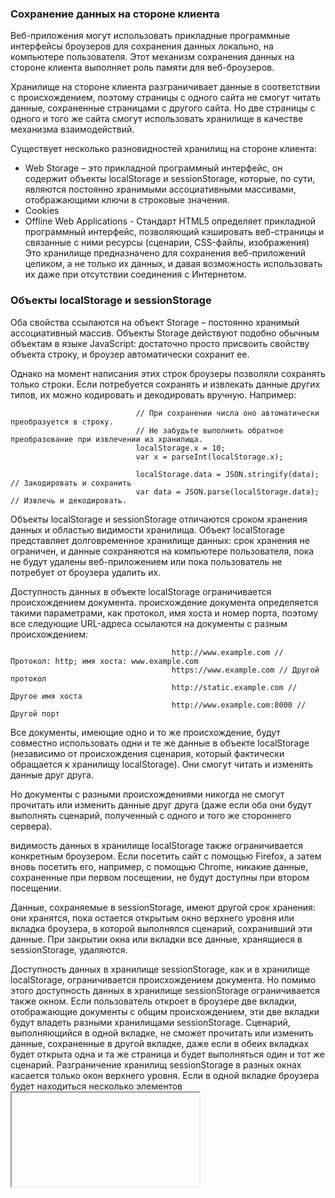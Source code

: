 ### Сохранение данных на стороне клиента

Веб-приложения могут использовать прикладные программные интерфейсы броузеров для сохранения данных локально,
на компьютере пользователя. Этот механизм сохранения данных на стороне клиента выполняет роль памяти для веб-броузеров.

Хранилище на стороне клиента разграничивает данные в соответствии с происхождением, поэтому страницы с одного
сайта не смогут читать данные, сохраненные страницами с другого сайта. Но две страницы с одного и того же сайта
смогут использовать хранилище в качестве механизма взаимодействий.

Существует несколько разновидностей хранилищ на стороне клиента:
 * Web Storage – это прикладной программный интерфейс, он содержит объекты localStorage и sessionStorage, которые,
   по сути, являются постоянно хранимыми ассоциативными массивами, отображающими ключи в строковые значения.
 * Cookies
 * Offline Web Applications - Стандарт HTML5 определяет прикладной программный интерфейс, позволяющий кэшировать
   веб-страницы и связанные с ними ресурсы (сценарии, CSS-файлы, изображения) Это хранилище предназначено для сохранения веб-приложений целиком, а не только их данных, и давая возможность использовать их даже при отсутствии соединения с Интернетом.

### Объекты localStorage и sessionStorage
Оба свойства ссылаются на объект Storage – постоянно хранимый ассоциативный массив. Объекты Storage действуют
подобно обычным объектам в языке JavaScript: достаточно просто присвоить свойству объекта строку, и броузер
автоматически сохранит ее.

Однако на момент написания этих строк броузеры позволяли сохранять только строки. Если потребуется сохранять и извлекать данные других типов, их можно кодировать и декодировать вручную. Например:

                                // При сохранении числа оно автоматически преобразуется в строку.
                                // Не забудьте выполнить обратное преобразование при извлечении из хранилища.
                                localStorage.x = 10;
                                var x = parseInt(localStorage.x);

                                localStorage.data = JSON.stringify(data); // Закодировать и сохранить
                                var data = JSON.parse(localStorage.data); // Извлечь и декодировать.

Объекты localStorage и sessionStorage отличаются сроком хранения данных и областью видимости хранилища. Объект
localStorage представляет долговременное хранилище данных: срок хранения не ограничен, и данные сохраняются
на компьютере пользователя, пока не будут удалены веб-приложением или пока пользователь не потребует от броузера удалить их.

Доступность данных в объекте localStorage ограничивается происхождением документа. происхождение документа определяется такими параметрами, как протокол, имя хоста и номер порта, поэтому все следующие URL-адреса ссылаются
на документы с разным происхождением:

                                        http://www.example.com // Протокол: http; имя хоста: www.example.com
                                        https://www.example.com // Другой протокол
                                        http://static.example.com // Другое имя хоста
                                        http://www.example.com:8000 // Другой порт

Все документы, имеющие одно и то же происхождение, будут совместно использовать одни и те же данные в объекте
localStorage (независимо от происхождения сценария, который фактически обращается к хранилищу localStorage). Они смогут читать и изменять данные друг друга.

Но документы с разными происхождениями никогда не смогут прочитать или изменить данные друг друга (даже если оба они будут выполнять сценарий, полученный с одного и того же стороннего сервера).

видимость данных в хранилище localStorage также ограничивается конкретным броузером. Если посетить сайт с помощью
Firefox, а затем вновь посетить его, например, с помощью Chrome, никакие данные, сохраненные при первом посещении,
не будут доступны при втором посещении.

Данные, сохраняемые в sessionStorage, имеют другой срок хранения: они хранятся, пока остается открытым окно
верхнего уровня или вкладка броузера, в которой выполнялся сценарий, сохранивший эти данные. При закрытии окна
или вкладки все данные, хранящиеся в sessionStorage, удаляются.

Доступность данных в хранилище sessionStorage, как и в хранилище localStorage, ограничивается происхождением
документа. Но помимо этого доступность данных в хранилище sessionStorage ограничивается также окном. Если пользователь
откроет в броузере две вкладки, отображающие документы с общим происхождением, эти две вкладки будут владеть разными
хранилищами sessionStorage. Сценарий, выполняющийся в одной вкладке, не сможет прочитать или изменить данные, сохраненные в другой вкладке, даже если в обеих вкладках будет открыта одна и та же страница и будет выполняться
один и тот же сценарий. Разграничение хранилищ sessionStorage в разных окнах касается только окон верхнего уровня. Если в одной вкладке броузера будет находиться несколько элементов <iframe> и в этих фреймах будут отображаться документы с общим происхождением, они будут совместно использовать одно и то же хранилище sessionStorage.

### Прикладной программный интерфейс объекта Storage
Объекты localStorage и sessionStorage часто используются как обычные объекты языка JavaScript: присваивание значения
свойству приводит к сохранению строки, а чтение свойства – к ее извлечению из хранилища.
Но эти объекты определяют также более формальный прикладной интерфейс:
 * сохранить значение можно с помощью метода setItem(), передав ему имя и значение.
 * Извлечь значение можно с помощью метода getItem(), передав ему имя.
 * Удалить значение можно с помощью метода removeItem(), передав ему имя. 
 * Удалить все хранящиеся значения можно вызовом метода clear() (без аргументов).
 * перечислить имена всех хранящихся значений можно с помощью свойства length
   и метода key(), передавая ему значения от 0 до length-1

                                    localStorage.setItem("x", 1); // Сохранить число под именем "x"
                                    localStorage.getItem("x"); // Извлечь значение

                                    // Перечислить все хранящиеся пары имя-значение
                                    for(var i = 0; i < localStorage.length; i++) { // length дает количество пар
                                    var name = localStorage.key(i); // Получить имя i-й пары
                                    var value = localStorage.getItem(name); // Получить значение этой пары
                                    }

                                    localStorage.removeItem("x"); // Удалить элемент "x"
                                    localStorage.clear(); // Удалить все остальные элементы

### События объекта Storage
При изменении данных, хранящихся в localStorage или sessionStorage, броузер генерирует событие «storage» во всех объектах Window, в которых доступны эти данные (но не в окне, где выполнялось сохранение!!!). Если в броузере
открыты две вкладки со страницами с общим происхождением и в одной из страниц производится сохранение значения
в localStorage, в другой вкладке будет сгенерировано событие «storage».

При изменении данных в sessionStorage события «storage» будут генерироваться только при наличии нескольких фреймов.
События «storage» генерируются, только когда содержимое хранилища действительно изменяется. Присваивание хранимому
элементу его текущего значения, как и попытка удалить несуществующий элемент, не возбуждают событие.

Регистрация обработчиков события «storage» выполняется с помощью метода addEventListener() (или attachEvent() в IE). Для этой цели можно также использовать свойство onstorage объекта Window.

Объект события, связанный с событием «storage», имеет пять основных свойств:
 * key - имя или ключ сохраняемого или удаляемого элемента. Если был вызван метод clear(), это свойство будет
   иметь значение null.
 * newValue - Новое значение элемента или null, если был вызван метод removeItem().
 * oldValue - Старое значение существующего элемента, изменившегося или удаленного, или значение null, если был создан
   новый элемент. 
 * storageArea - Это свойство будет хранить значение свойства localStorage или sessionStorage целевого объекта Window.
 * url - URL-адрес (в виде строки) документа, сценарий которого выполнил операцию с хранилищем.

### Cookies
Cookies – это небольшие фрагменты именованных данных, сохраняемые веб-броузером и связанные с определенными веб-страницами или веб-сайтами.

Данные в cookies автоматически передаются между веб-броузером и веб-сервером, благодаря чему серверные сценарии
могут читать и записывать значения, сохраняемые на стороне клиента.

Помимо имени и значения каждый cookie имеет необязательные атрибуты, управляющие сроком его хранения и областью видимости. По умолчанию cookies являются временными – их значения сохраняются на период сеанса веб-броузера и теряются
при закрытии броузера. этот срок хранения не совпадает со сроком хранения данных в sessionStorage: доступность
cookies не ограничивается единственным окном, поэтому период их хранения по умолчанию совпадает с периодом работы
процесса броузера, а не какого-то одного окна. Чтобы cookie сохранялся после окончания сеанса, необходимо
сообщить броузеру, как долго (в секундах) он должен храниться, указав значение атрибута maxage. Если указать
срок хранения, броузер сохранит cookie в локальном файле и удалит его только по истечении срока хранения.

Область видимости cookie может регулироваться посредством атрибутов path и domain.
По умолчанию cookies доступны только страницам с общим происхождением.

### сохранение cookies
Чтобы связать временное значение cookie с текущим документом, достаточно присвоить его свойству cookie строку
следующего формата: имя=значение

Чтобы создать cookie, сохраняющийся между сеансами броузера, необходимо указать срок его хранения (в секундах)
с помощью атрибута max-age. Это можно сделать, присвоив свойству cookie строку следующего формата:

                                              имя=значение;   max-age=число_секунд

Аналогичным образом можно установить атрибуты path, domain и secure, дописав к значению cookie строки следующего
формата перед его записью в свойство cookie:

                                                            ; path=путь
                                                            ; domain=домен
                                                            ; secure

строка представляет собой список пар имя = значение, разделенных точками с запятой и пробелами.

document.cookie = "doSomethingOnlyOnce=true; expires=Fri, 31 Dec 9999 23:59:59 GMT";

### Хранилище приложений и автономные веб-приложения
Стандарт HTML5 определяет новую особенность «кэш приложений» (application cache), которая может использоваться
веб-приложениями для сохранения самих себя локально в броузере пользователя. Объекты localStorage и sessionStorage позволяют сохранять данные веб-приложений, тогда как кэш приложений позволяет сохранять сами приложения – все файлы
(HTML, CSS, JavaScript, изображения и т. д.), необходимые для работы приложения.

Основная причина использования - доступность при работе в автономном режиме. Веб-приложения, способные работать
автономно, устанавливают себя в кэш приложений, используют localStorage для сохранения своих данных и реализуют
механизм синхронизации для передачи сохраненных данных при подключении к сети.

Чтобы установить приложение в кэш приложений, необходимо создать файл объявления: файл, перечисляющий URL всех ресурсов, необходимых приложению. Затем нужно просто добавить ссылку на файл объявления в основную HTML-страницу
приложения, определив атрибут manifest в теге <html>:

                                                  <!DOCTYPE HTML>
                                                  <html manifest="myapp.appcache">
                                                  <head>...</head>
                                                  <body>...</body>
                                                  </html>

Файлы объявлений должны начинаться со строки «CACHE MANIFEST». В следующих строках должны перечисляться URL-адреса
кэшируемых ресурсов. Относительные URL-адреса откладываются относительно URL-адреса файла объявления. Пустые строки
игнорируются. Строки, начинающиеся с символа #, являются комментариями и также игнорируются.

                                    CACHE MANIFEST
                                    /# Строка выше определяет тип файла. Данная строка является комментарием

                                    /# Следующие строки определяют ресурсы, необходимые для работы приложения
                                    myapp.html
                                    myapp.js
                                    myapp.css
                                    images/background.png

По соглашению файлам объявлений кэшируемых приложений даются имена с расширением .appcache. Однако это всего лишь соглашение, а для фактической идентификации типа файла веб-сервер должен отправлять файл объявления с MIME-типом
«text/cache-manifest». Если при отправке файла объявления сервер установит в заголовке «Content-Type» любой другой
MIME-тип, приложение не будет установлено в кэш.

В действительности, файлы объявлений имеют более сложный синтаксис. Для идентификации типов записей в объявлении
используются специальные строки-заголовки разделов. Простые записи помещаются в раздел «CACHE:», который
является разделом по умолчанию. Раздел «NETWORK:» определяет ресурсы, которые никогда не должны кэшироваться
и всегда должны загружаться из сети.

Записи в разделе FALLBACK:» включают два URL-адреса в каждой строке. Ресурс, указанный во втором URL, загружается
и сохраняется в кэше. Первый URL используется как префикс. Все URL-адреса, соответствующие этому префиксу, не кэшируются и при возможности загружаются из сети. Если попытка загрузить ресурс с таким URL-адресом терпит неудачу,
вместо него будет использоваться кэшированный ресурс, определяемый вторым URL-адресом.

                                                      CACHE MANIFEST

                                                      CACHE:
                                                      myapp.html
                                                      myapp.css
                                                      myapp.js

                                                      FALLBACK:
                                                      videos/ offline_help.html

                                                      NETWORK:
                                                      cgi/